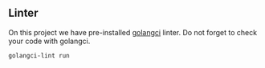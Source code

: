 ## Linter 
On this project we have pre-installed [golangci](https://github.com/golangci/golangci-lint) linter.
Do not forget to check your code with golangci.
``` bash
golangci-lint run
```






